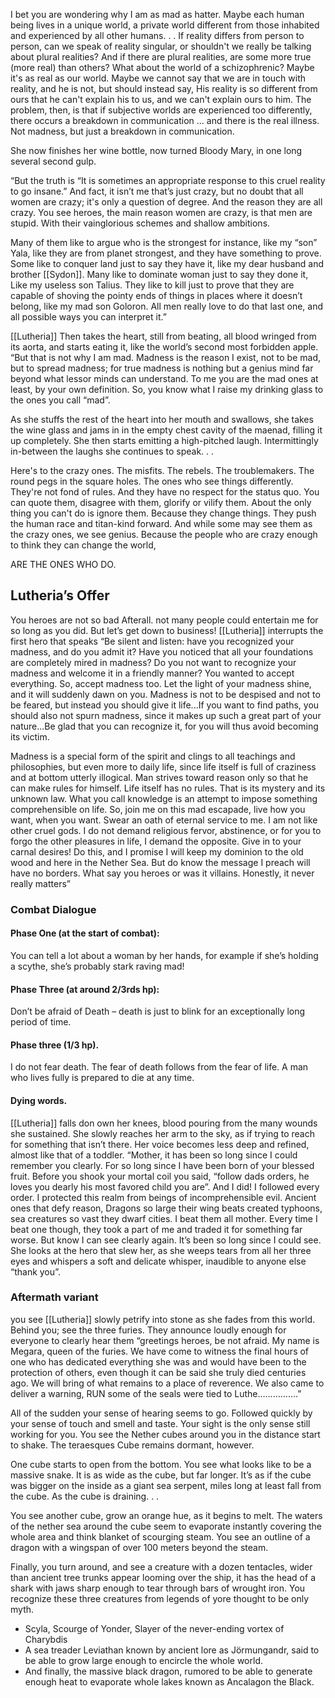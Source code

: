 I bet you are wondering why I am as mad as hatter. Maybe each human being lives in a unique world, a private world different from those inhabited 
and experienced by all other humans. . . If reality differs from person to person, can we speak of reality singular, or shouldn't we really be 
talking about plural realities? And if there are plural realities, are some more true (more real) than others? 
What about the world of a schizophrenic? Maybe it's as real as our world. Maybe we cannot say that we are in touch with reality, and he is not, 
but should instead say, His reality is so different from ours that he can't explain his to us, and we can't explain ours to him. 
The problem, then, is that if subjective worlds are experienced too differently, there occurs a breakdown in communication ... 
and there is the real illness. Not madness, but just a breakdown in communication.

She now finishes her wine bottle, now turned Bloody Mary, in one long several second gulp.

“But the truth is “It is sometimes an appropriate response to this cruel reality to go insane.” And fact, it isn’t me that’s just crazy, 
but no doubt that all women are crazy; it's only a question of degree. And the reason they are all crazy. 
You see heroes, the main reason women are crazy, is that men are stupid. With their vainglorious schemes and shallow ambitions.

Many of them like to argue who is the strongest for instance, like my “son” Yala, like they are from planet strongest, 
and they have something to prove. Some like to conquer land just to say they have it, like my dear husband and brother [[Sydon]]. 
Many like to dominate woman just to say they done it, Like my useless son Talius. They like to kill just to prove that they are capable of 
shoving the pointy ends of things in places where it doesn’t belong, like my mad son Goloron. 
All men really love to do that last one, and all possible ways you can interpret it.”

[[Lutheria]] Then takes the heart, still from beating, all blood wringed from its aorta, and starts eating it, like the world’s second most forbidden apple.
“But that is not why I am mad. Madness is the reason I exist, not to be mad, but to spread madness; for true madness is nothing but a genius mind 
far beyond what lessor minds can understand. To me you are the mad ones at least, by your own definition. 
So, you know what I raise my drinking glass to the ones you call “mad”.

As she stuffs the rest of the heart into her mouth and swallows, she takes the wine glass and jams in in the empty chest cavity of the maenad, 
filling it up completely. She then starts emitting a high-pitched laugh. Intermittingly in-between the laughs she continues to speak. . .

Here's to the crazy ones. The misfits. The rebels. The troublemakers. The round pegs in the square holes. The ones who see things differently. 
They're not fond of rules. And they have no respect for the status quo. You can quote them, disagree with them, glorify or vilify them. 
About the only thing you can't do is ignore them. Because they change things. They push the human race and titan-kind forward. 
And while some may see them as the crazy ones, we see genius. Because the people who are crazy enough to think they can change the world, 

ARE THE ONES WHO DO.

## Lutheria’s Offer
You heroes are not so bad Afterall. not many people could entertain me for so long as you did. But let’s get down to business! [[Lutheria]] interrupts the first hero that speaks “Be silent and listen: have you recognized your madness, and do you admit it? Have you noticed that all your foundations are completely mired in madness? Do you not want to recognize your madness and welcome it in a friendly manner? You wanted to accept everything. So, accept madness too. Let the light of your madness shine, and it will suddenly dawn on you. Madness is not to be despised and not to be feared, but instead you should give it life...If you want to find paths, you should also not spurn madness, since it makes up such a great part of your nature...Be glad that you can recognize it, for you will thus avoid becoming its victim.

Madness is a special form of the spirit and clings to all teachings and philosophies, but even more to daily life, since life itself is full of craziness and at bottom utterly illogical. Man strives toward reason only so that he can make rules for himself. Life itself has no rules. That is its mystery and its unknown law. What you call knowledge is an attempt to impose something comprehensible on life. So, join me on this mad escapade, live how you want, when you want. Swear an oath of eternal service to me. I am not like other cruel gods. I do not demand religious fervor, abstinence, or for you to forgo the other pleasures in life, I demand the opposite. Give in to your carnal desires! Do this, and I promise I will keep my dominion to the old wood and here in the Nether Sea. But do know the message I preach will have no borders. What say you heroes or was it villains. Honestly, it never really matters”

### Combat Dialogue

#### Phase One (at the start of combat):
You can tell a lot about a woman by her hands, for example if she’s holding a scythe, she’s probably stark raving mad!

#### Phase Three (at around 2/3rds hp):
Don’t be afraid of Death – death is just to blink for an exceptionally long period of time.

#### Phase three (1/3 hp).
I do not fear death. The fear of death follows from the fear of life. A man who lives fully is prepared to die at any time.

#### Dying words.
[[Lutheria]] falls don own her knees, blood pouring from the many wounds she sustained. She slowly reaches her arm to the sky, as if trying to reach for something that isn’t there. Her voice becomes less deep and refined, almost like that of a toddler. “Mother, it has been so long since I could remember you clearly. For so long since I have been born of your blessed fruit. Before you shook your mortal coil you said, “follow dads orders, he loves you dearly his most favored child you are”. And I did! I followed every order. I protected this realm from beings of incomprehensible evil. Ancient ones that defy reason, Dragons so large their wing beats created typhoons, sea creatures so vast they dwarf cities. I beat them all mother. Every time I beat one though, they took a part of me and traded it for something far worse. But know I can see clearly again. It’s been so long since I could see. She looks at the hero that slew her, as she weeps tears from all her three eyes and whispers a soft and delicate whisper, inaudible to anyone else “thank you”.


### Aftermath variant
you see [[Lutheria]] slowly petrify into stone as she fades from this world. Behind you; see the three furies. They announce loudly enough for everyone to clearly hear them “greetings heroes, be not afraid. My name is Megara, queen of the furies. We have come to witness the final hours of one who has dedicated everything she was and would have been to the protection of others, even though it can be said she truly died centuries ago. We will bring of what remains to a place of reverence. We also came to deliver a warning, RUN some of the seals were tied to Luthe…………….”

All of the sudden your sense of hearing seems to go. Followed quickly by your sense of touch and smell and taste. Your sight is the only sense still working for you. You see the Nether cubes around you in the distance start to shake. The teraesques Cube remains dormant, however.

One cube starts to open from the bottom. You see what looks like to be a massive snake. It is as wide as the cube, but far longer. It’s as if the cube was bigger on the inside as a giant sea serpent, miles long at least fall from the cube. As the cube is draining. . .

You see another cube, grow an orange hue, as it begins to melt. The waters of the nether sea around the cube seem to evaporate instantly covering the whole area and think blanket of scourging steam. You see an outline of a dragon with a wingspan of over 100 meters beyond the steam.

Finally, you turn around, and see a creature with a dozen tentacles, wider than ancient tree trunks appear looming over the ship, it has the head of a shark with jaws sharp enough to tear through bars of wrought iron. You recognize these three creatures from legends of yore thought to be only myth.

- Scyla, Scourge of Yonder, Slayer of the never-ending vortex of Charybdis
- A sea treader Leviathan known by ancient lore as Jörmungandr, said to be able to grow large enough to encircle the whole world.
- And finally, the massive black dragon, rumored to be able to generate enough heat to evaporate whole lakes known as Ancalagon the Black.